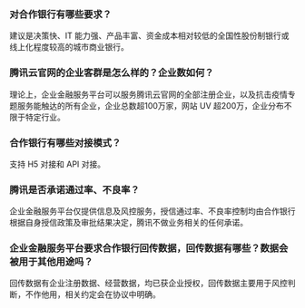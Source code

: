 ### 对合作银行有哪些要求？
建议是决策快、IT 能力强、产品丰富、资金成本相对较低的全国性股份制银行或线上化程度较高的城市商业银行。 

### 腾讯云官网的企业客群是怎么样的？企业数如何？ 
理论上，企业金融服务平台可以服务腾讯云官网的全部注册企业，以及抗击疫情专题服务能触达的所有企业，企业总数超100万家，网站 UV 超200万，企业分布不限于特定行业。

### 合作银行有哪些对接模式？
支持 H5 对接和 API 对接。 

### 腾讯是否承诺通过率、不良率？ 
企业金融服务平台仅提供信息及风控服务，授信通过率、不良率控制均由合作银行根据自身授信政策及审批结果决定，腾讯不做业务相关的任何承诺。 

### 企业金融服务平台要求合作银行回传数据，回传数据有哪些？数据会被用于其他用途吗？
回传数据有企业注册数据、经营数据，均已获企业授权，回传数据主要用于风控判断，不作他用，相关约定会在协议中明确。 


